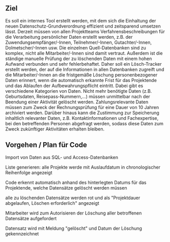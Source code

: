 ## Ziel

Es soll ein internes Tool erstellt werden, mit dem sich die Einhaltung der neuen Datenschutz-Grundverordnung effizient und 
zeitsparend umsetzen lässt. Derzeit müssen von allen Projektteams Verfahrensbeschreibungen für die Verarbeitung persönlicher 
Daten erstellt werden, z.B. der Zuwendungsempfänger/-Innen, Teilnehmer/-Innen, Gutachter/-Innen, Dolmetscher/-Innen usw. 
Die einzelnen Quell-Datenbanken sind zu komplex, nicht alle Mitarbeiter/-Innen sind damit vertraut. Außerdem ist die ständige 
manuelle Prüfung der zu löschenden Daten mit einem hohen Aufwand verbunden und sehr fehlerbehaftet. 
Daher soll ein Lösch-Tracker erstellt werden, der auf die Informationen in allen Datenbanken zugreift und die Mitarbeiter/-Innen 
an die fristgemäße Löschung personenbezogener Daten erinnert, wenn die automatisch erkannte Frist für das Projektende und das 
Ablaufen der Aufbewahrungspflicht eintritt. Dabei gibt es verschiedene Kategorien von Daten. Nicht mehr benötigte Daten 
(z.B. Geburtsdaten, Reisepass-Nummern,…) müssen unmittelbar nach der Beendung einer Aktivität gelöscht werden. Zahlungsrelevante 
Daten müssen zum Zweck der Rechnungsprüfung für eine Dauer von 10 Jahren archiviert werden. Darüber hinaus kann die Zustimmung 
zur Speicherung inhaltlich relevanter Daten, z.B. Kontaktinformationen und Fachexpertise, bei den betreffenden Personen abgefragt 
werden, sodass diese Daten zum Zweck zukünftiger Aktivitäten erhalten bleiben.


## Vorgehen / Plan für Code

Import von Daten aus SQL- und Access-Datenbanken

Liste generieren: alle Projekte werde mit Auslaufdatum in chronologischer Reihenfolge angezeigt

Code erkennt automatisch anhand des hinterlegten Datums für das Projektende, welche Datensätze gelöscht werden müssen

alle zu löschenden Datensätze werden rot und als "Projektdauer abgelaufen, Löschen erforderlich" angezeigt 

Mitarbeiter wird zum Autorisieren der Löschung aller betroffenen Datensätze aufgefordert 

Datensatz wird mit Meldung "gelöscht" und Datum der Löschung gekennzeichnet
